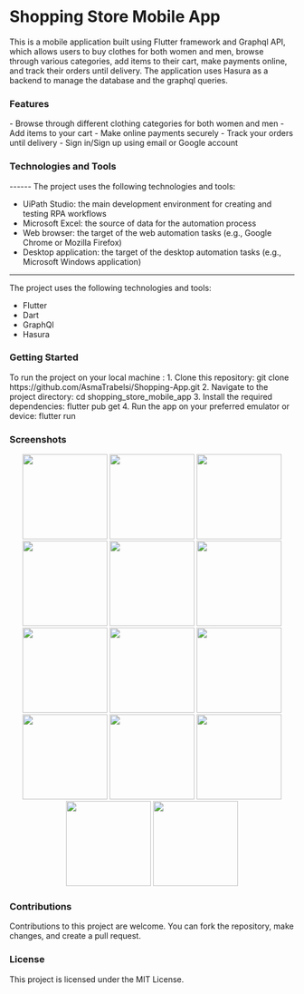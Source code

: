 # Shopping Store Mobile App

This is a mobile application built using Flutter framework and Graphql API, which allows users to buy clothes for both women and men, browse through various categories, add items to their cart, make payments online, and track their orders until delivery. The application uses Hasura as a backend to manage the database and the graphql queries.

<h3>Features</h3>
- Browse through different clothing categories for both women and men
- Add items to your cart
- Make online payments securely
- Track your orders until delivery
- Sign in/Sign up using email or Google account

<h3>Technologies and Tools</h3>
------
The project uses the following technologies and tools:

- UiPath Studio: the main development environment for creating and testing RPA workflows
- Microsoft Excel: the source of data for the automation process
- Web browser: the target of the web automation tasks (e.g., Google Chrome or Mozilla Firefox)
- Desktop application: the target of the desktop automation tasks (e.g., Microsoft Windows application)
- -----
The project uses the following technologies and tools:
- Flutter
- Dart
- GraphQl
- Hasura

<h3>Getting Started</h3>
To run the project on your local machine : 
1. Clone this repository: git clone https://github.com/AsmaTrabelsi/Shopping-App.git
2. Navigate to the project directory: cd shopping_store_mobile_app
3. Install the required dependencies: flutter pub get
4. Run the app on your preferred emulator or device: flutter run

<h3>Screenshots</h3>
<div align="center">
<img src="https://github.com/AsmaTrabelsi/Shopping-App/assets/84926915/2355f279-501f-4b41-9285-9af9058e82af" width="150">
<img src="https://github.com/AsmaTrabelsi/Shopping-App/assets/84926915/174479b7-39f2-4867-aa63-8c8c3e81693c" width="150">
<img src="https://github.com/AsmaTrabelsi/Shopping-App/assets/84926915/3359ad80-5637-4fd3-8646-a8c0c511d7df" width="150">
  
<img src="https://github.com/AsmaTrabelsi/Shopping-App/assets/84926915/4c94d41f-25cb-4b5b-9b18-d7184056b2bf" width="150">
<img src="https://github.com/AsmaTrabelsi/Shopping-App/assets/84926915/ed6839ed-da59-4464-adb4-b9853d0d6fcf" width="150">
  
<img src="https://github.com/AsmaTrabelsi/Shopping-App/assets/84926915/e35bb633-67b6-494a-8135-86acec0b0a7e" width="150">
<img src="https://github.com/AsmaTrabelsi/Shopping-App/assets/84926915/1385dbba-2e61-4c00-bcb3-355e5bee0f5b" width="150">
  
<img src="https://github.com/AsmaTrabelsi/Shopping-App/assets/84926915/ba0a4eea-78ff-4ad9-93a4-574dea5a6b31" width="150">
  
 <img src="https://github.com/AsmaTrabelsi/Shopping-App/assets/84926915/c11292fc-0ac7-4405-8e86-8b16414b0e68" width="150">
<img src="https://github.com/AsmaTrabelsi/Shopping-App/assets/84926915/640eeb37-ec96-43b5-ad28-56a351780c19" width="150">
  
<img src="https://github.com/AsmaTrabelsi/Shopping-App/assets/84926915/56c6c8ca-7589-4777-899c-6d05dccc014f" width="150">
<img src="https://github.com/AsmaTrabelsi/Shopping-App/assets/84926915/456646b0-46e2-4b2d-bbac-8de64bbf3e80" width="150">
  
  <img src="https://github.com/AsmaTrabelsi/Shopping-App/assets/84926915/5a838d5e-0778-418d-a369-9be14394644b" width="150">
<img src="https://github.com/AsmaTrabelsi/Shopping-App/assets/84926915/7d593986-421d-493b-abea-73ddb31e002b" width="150">
                                                                                                                        
</div>

<h3>Contributions</h3>
Contributions to this project are welcome. You can fork the repository, make changes, and create a pull request.

<h3>License</h3>
This project is licensed under the MIT License.
